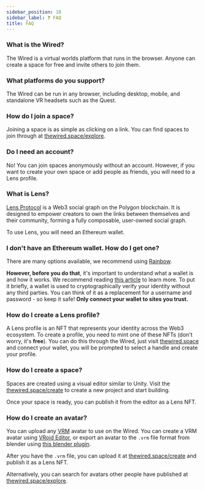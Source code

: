 ```yaml
---
sidebar_position: 10
sidebar_label: ❓ FAQ
title: FAQ
---
```


### What is the Wired?

The Wired is a virtual worlds platform that runs in the browser. Anyone can create a space for free and invite others to join them.

### What platforms do you support?

The Wired can be run in any browser, including desktop, mobile, and standalone VR headsets such as the Quest.

### How do I join a space?

Joining a space is as simple as clicking on a link. You can find spaces to join through at [thewired.space/explore](https://www.thewired.space/explore).

### Do I need an account?

No! You can join spaces anonymously without an account. However, if you want to create your own space or add people as friends, you will need to a Lens profile.

### What is Lens?

[Lens Protocol](https://lens.xyz/) is a Web3 social graph on the Polygon blockchain. It is designed to empower creators to own the links between themselves and their community, forming a fully composable, user-owned social graph.

To use Lens, you will need an Ethereum wallet.

### I don't have an Ethereum wallet. How do I get one?

There are many options available, we recommend using [Rainbow](https://rainbow.me/).

**However, before you do that**, it's important to understand what a wallet is and how it works. We recommend reading [this article](https://learn.rainbow.me/crypto-and-wallets) to learn more. To put it briefly, a wallet is used to cryptographically verify your identity without any third parties. You can think of it as a replacement for a username and password - so keep it safe! **Only connect your wallet to sites you trust.**

### How do I create a Lens profile?

A Lens profile is an NFT that represents your identity across the Web3 ecosystem. To create a profile, you need to mint one of these NFTs (don't worry, it's **free**). You can do this through the Wired, just visit [thewired.space](https://www.thewired.space) and connect your wallet, you will be prompted to select a handle and create your profile.

### How do I create a space?

Spaces are created using a visual editor similar to Unity. Visit the [thewired.space/create](https://www.thewired.space/create) to create a new project and start building.

Once your space is ready, you can publish it from the editor as a Lens NFT.

### How do I create an avatar?

You can upload any [VRM](https://vrm.dev/) avatar to use on the Wired. You can create a VRM avatar using [VRoid Editor](https://vroid.com/editor/en), or export an avatar to the `.vrm` file format from blender using [this blender plugin](https://github.com/saturday06/VRM_Addon_for_Blender).

After you have the `.vrm` file, you can upload it at [thewired.space/create](https://www.thewired.space/create) and publish it as a Lens NFT.

Alternatively, you can search for avatars other people have published at [thewired.space/explore](https://www.thewired.space/explore).
